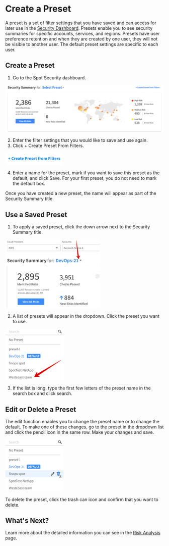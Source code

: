 <meta name="robots" content="noindex">

# Create a Preset

A preset is a set of filter settings that you have saved and can access for later use in the [Security Dashboard](spot-security/features/security-dashboard/). Presets enable you to see security summaries for specific accounts, services, and regions.
Presets have user preference retention and when they are created by one user, they will not be visible to another user. The default preset settings are specific to each user.

## Create a Preset

1. Go to the Spot Security dashboard.

 <img src="/spot-security/_media/spot-security-dashboard-b.png" />

2. Enter the filter settings that you would like to save and use again.
3. Click + Create Preset From Filters.

 <img src="/spot-security/_media/create-presets.png" />

4. Enter a name for the preset, mark if you want to save this preset as the default, and click Save. For your first preset, you do not need to mark the default box.

Once you have created a new preset, the name will appear as part of the Security Summary title.

## Use a Saved Preset

1. To apply a saved preset, click the down arrow next to the Security Summary title.

 <img src="/spot-security/_media/features-dashboard-presets-03.png" width="300"/>

2. A list of presets will appear in the dropdown. Click the preset you want to use.

  <img src="/spot-security/_media/features-dashboard-presets-04.png" width="186"/>

3. If the list is long, type the first few letters of the preset name in the search box and click search.

## Edit or Delete a Preset

The edit function enables you to change the preset name or to change the default. To make one of these changes, go to the preset in the dropdown list and click the pencil icon in the same row. Make your changes and save.

  <img src="/spot-security/_media/features-dashboard-presets-05.png" width="185"/>

To delete the preset, click the trash can icon and confirm that you want to delete.

## What's Next?

Learn more about the detailed information you can see in the [Risk Analysis](spot-security/features/analyze-risks/) page.
